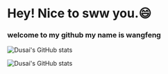 # Hey! Nice to sww you.😄
### welcome to my github my name is wangfeng 


![Dusai's GitHub stats](https://github-readme-stats.vercel.app/api?username=Wnagfeng)


![Dusai's GitHub stats](https://github-readme-stats.vercel.app/api?username=Wnagfeng&show_icons=true&theme=radical)
